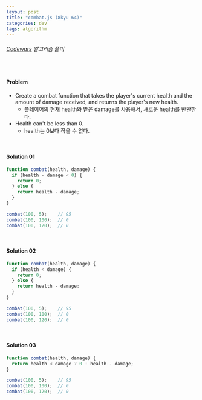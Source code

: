 ```yaml
---
layout: post
title: "combat.js (8kyu 64)"
categories: dev
tags: algorithm
---
```


###### [Codewars](https://www.codewars.com) 알고리즘 풀이

<br>

#### Problem

- Create a combat function that takes the player's current health and the amount of damage received, and returns the player's new health.
  - 플레이어의 현재 health와 받은 damage를 사용해서, 새로운 health를 반환한다.
- Health can't be less than 0.
  - health는 0보다 작을 수 없다.

<br>

#### Solution 01

```js
function combat(health, damage) {
  if (health - damage < 0) {
    return 0;
  } else {
    return health - damage;
  }
}

combat(100, 5);    // 95
combat(100, 100);  // 0
combat(100, 120);  // 0
```

<br>

#### Solution 02

```js
function combat(health, damage) {
  if (health < damage) {
    return 0;
  } else {
    return health - damage;
  }
}

combat(100, 5);    // 95
combat(100, 100);  // 0
combat(100, 120);  // 0
```

<br>

#### Solution 03

```js
function combat(health, damage) {
  return health < damage ? 0 : health - damage;
}

combat(100, 5);    // 95
combat(100, 100);  // 0
combat(100, 120);  // 0
```

<br>

<br>